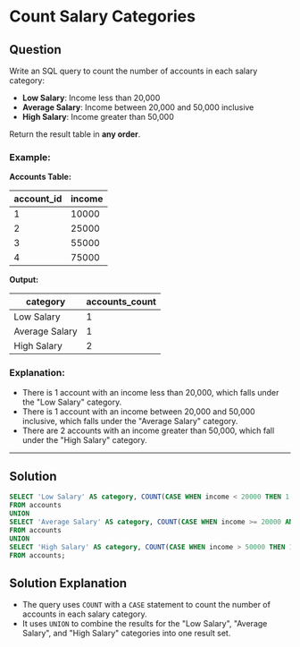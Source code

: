 
# Count Salary Categories

## Question

Write an SQL query to count the number of accounts in each salary category:

- **Low Salary**: Income less than 20,000
- **Average Salary**: Income between 20,000 and 50,000 inclusive
- **High Salary**: Income greater than 50,000

Return the result table in **any order**.

### Example:

**Accounts Table:**

| account_id | income |
|------------|--------|
| 1          | 10000  |
| 2          | 25000  |
| 3          | 55000  |
| 4          | 75000  |

**Output:**

| category       | accounts_count |
|----------------|----------------|
| Low Salary     | 1              |
| Average Salary | 1              |
| High Salary    | 2              |

### Explanation:

- There is 1 account with an income less than 20,000, which falls under the "Low Salary" category.
- There is 1 account with an income between 20,000 and 50,000 inclusive, which falls under the "Average Salary" category.
- There are 2 accounts with an income greater than 50,000, which fall under the "High Salary" category.

---

## Solution

```sql
SELECT 'Low Salary' AS category, COUNT(CASE WHEN income < 20000 THEN 1 END) AS accounts_count
FROM accounts
UNION
SELECT 'Average Salary' AS category, COUNT(CASE WHEN income >= 20000 AND income <= 50000 THEN 1 END) AS accounts_count
FROM accounts
UNION
SELECT 'High Salary' AS category, COUNT(CASE WHEN income > 50000 THEN 1 END) AS accounts_count
FROM accounts;
```

## Solution Explanation

- The query uses `COUNT` with a `CASE` statement to count the number of accounts in each salary category.
- It uses `UNION` to combine the results for the "Low Salary", "Average Salary", and "High Salary" categories into one result set.
